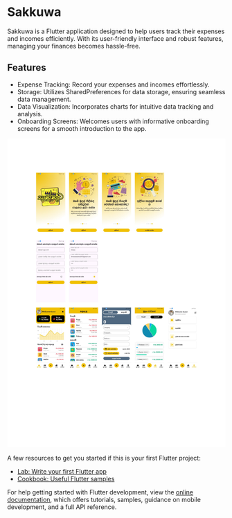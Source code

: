 # Sakkuwa

Sakkuwa is a Flutter application designed to help users track their expenses and incomes efficiently. With its user-friendly interface and robust features, managing your finances becomes hassle-free.

## Features
* Expense Tracking: Record your expenses and incomes effortlessly.
* Storage: Utilizes SharedPreferences for data storage, ensuring seamless data management.
* Data Visualization: Incorporates charts for intuitive data tracking and analysis.
* Onboarding Screens: Welcomes users with informative onboarding screens for a smooth introduction to the app.

<img src="Untitled document.jpg" alt="img"/>


A few resources to get you started if this is your first Flutter project:

- [Lab: Write your first Flutter app](https://docs.flutter.dev/get-started/codelab)
- [Cookbook: Useful Flutter samples](https://docs.flutter.dev/cookbook)

For help getting started with Flutter development, view the
[online documentation](https://docs.flutter.dev/), which offers tutorials,
samples, guidance on mobile development, and a full API reference.

